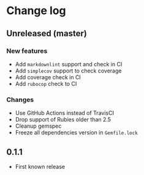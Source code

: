 # Change log

## Unreleased (master)

### New features

* Add `markdownlint` support and check in CI
* Add `simplecov` support to check coverage
* Add coverage check in CI
* Add `rubocop` check to CI

### Changes

* Use GitHub Actions instead of TravisCI
* Drop support of Rubies older than 2.5
* Cleanup gemspec
* Freeze all dependencies version in `Gemfile.lock`

## 0.1.1

* First known release
